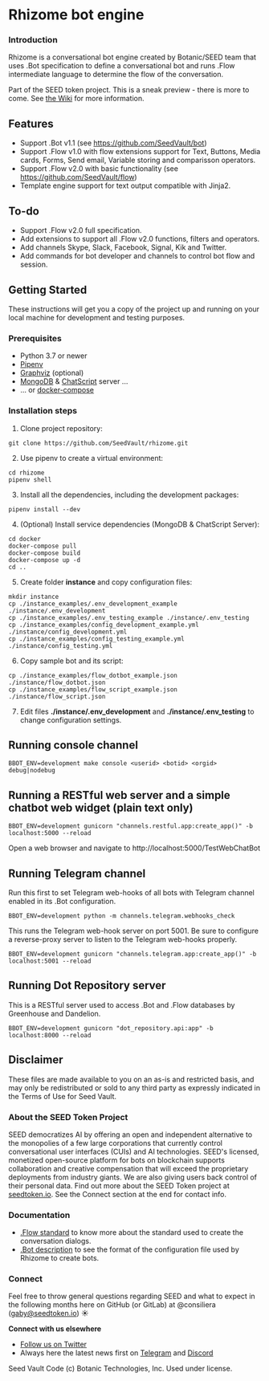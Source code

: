 # Rhizome bot engine

### Introduction

Rhizome is a conversational bot engine created by Botanic/SEED team that uses .Bot specification to define a conversational bot and runs .Flow intermediate language to determine the flow of the conversation.

Part of the SEED token project. This is a sneak preview - there is more to come.
See [the Wiki](https://github.com/SeedVault/SEEDtoken-IP/wiki) for more information.

## Features
- Support .Bot v1.1 (see https://github.com/SeedVault/bot)
- Support .Flow v1.0 with flow extensions support for Text, Buttons, Media cards, Forms, Send email, Variable storing and comparisson operators.
- Support .Flow v2.0 with basic functionality (see https://github.com/SeedVault/flow)
- Template engine support for text output compatible with Jinja2.

## To-do

- Support .Flow v2.0 full specification.
- Add extensions to support all .Flow v2.0 functions, filters and operators.
- Add channels Skype, Slack, Facebook, Signal, Kik and Twitter.
- Add commands for bot developer and channels to control bot flow and session.

## Getting Started

These instructions will get you a copy of the project up and running on your
local machine for development and testing purposes.

### Prerequisites

* Python 3.7 or newer
* [Pipenv](http://www.dropwizard.io/1.0.2/docs/)
* [Graphviz](https://www.graphviz.org) (optional)
* [MongoDB](https://www.mongodb.com/) & [ChatScript](https://github.com/bwilcox-1234/ChatScript) server ...
* ... or [docker-compose](https://docs.docker.com/compose/)


### Installation steps

1) Clone project repository:

```
git clone https://github.com/SeedVault/rhizome.git
```

2) Use pipenv to create a virtual environment:

```
cd rhizome
pipenv shell
```

3) Install all the dependencies, including the development packages:

```
pipenv install --dev
```

4) (Optional) Install service dependencies (MongoDB & ChatScript Server):

```
cd docker
docker-compose pull
docker-compose build
docker-compose up -d
cd ..
```

5) Create folder **instance** and copy configuration files:

```
mkdir instance
cp ./instance_examples/.env_development_example ./instance/.env_development
cp ./instance_examples/.env_testing_example ./instance/.env_testing
cp ./instance_examples/config_development_example.yml ./instance/config_development.yml
cp ./instance_examples/config_testing_example.yml ./instance/config_testing.yml
```

6) Copy sample bot and its script:

```
cp ./instance_examples/flow_dotbot_example.json ./instance/flow_dotbot.json
cp ./instance_examples/flow_script_example.json ./instance/flow_script.json
```

7) Edit files **./instance/.env_development** and **./instance/.env_testing**
to change configuration settings.


## Running console channel

```
BBOT_ENV=development make console <userid> <botid> <orgid> debug|nodebug
```

## Running a RESTful web server and a simple chatbot web widget (plain text only)

```
BBOT_ENV=development gunicorn "channels.restful.app:create_app()" -b localhost:5000 --reload
```

Open a web browser and navigate to http://localhost:5000/TestWebChatBot

## Running Telegram channel

Run this first to set Telegram web-hooks of all bots with Telegram channel enabled in its .Bot configuration.
```
BBOT_ENV=development python -m channels.telegram.webhooks_check
``` 
 
This runs the Telegram web-hook server on port 5001. 
Be sure to configure a reverse-proxy server to listen to the Telegram web-hooks properly.

```
BBOT_ENV=development gunicorn "channels.telegram.app:create_app()" -b localhost:5001 --reload
```

## Running Dot Repository server
This is a RESTful server used to access .Bot and .Flow databases by Greenhouse and Dandelion.

```
BBOT_ENV=development gunicorn "dot_repository.api:app" -b localhost:8000 --reload
```


## Disclaimer

These files are made available to you on an as-is and restricted basis, and may only be redistributed or sold to any third party as expressly indicated in the Terms of Use for Seed Vault.

### About the SEED Token Project
SEED democratizes AI by offering an open and independent alternative to the monopolies of a few large corporations that currently control conversational user interfaces (CUIs) and AI technologies. SEED's licensed, monetized open-source platform for bots on blockchain supports collaboration and creative compensation that will exceed the proprietary deployments from industry giants. We are also giving users back control of their personal data. Find out more about the SEED Token project at [seedtoken.io](https://seedtoken.io). See the Connect section at the end for contact info.

### Documentation
- [.Flow standard](https://github.com/SeedVault/flow) to know more about the standard used to create the conversation dialogs.
- [.Bot description](https://github.com/SeedVault/bot) to see the format of the configuration file used by Rhizome to create bots.

### Connect
Feel free to throw general questions regarding SEED and what to expect in the following months here on GitHub (or GitLab) at  @consiliera (gaby@seedtoken.io) :sunny: 

**Connect with us elsewhere** 
- [Follow us on Twitter](https://twitter.com/SEED_token)
- Always here the latest news first on [Telegram](https://t.me/seedtoken) and [Discord](https://discord.gg/Suv5bFT)

Seed Vault Code (c) Botanic Technologies, Inc. Used under license.
